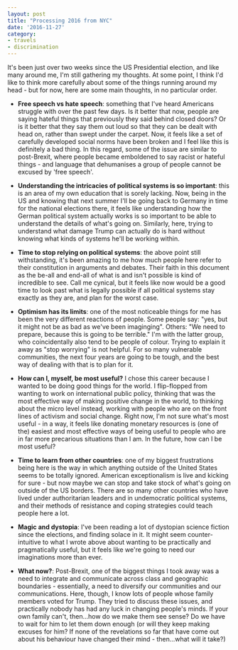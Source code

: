 ```yaml
---
layout: post
title: "Processing 2016 from NYC"
date: '2016-11-27'
category:
- travels
- discrimination
---
```


It's been just over two weeks since the US Presidential election, and like many around me, I'm still gathering my thoughts. At some point, I think I'd like to think more carefully about some of the things running around my head - but for now, here are some main thoughts, in no particular order.

<!--more-->

* **Free speech vs hate speech**: something that I've heard Americans struggle with over the past few days. Is it better that now, people are saying hateful things that previously they said behind closed doors? Or is it better that they say them out loud so that they can be dealt with head on, rather than swept under the carpet. Now, it feels like a set of carefully developed social norms have been broken and I feel like this is definitely a bad thing. In this regard, some of the issue are similar to post-Brexit, where people became emboldened to say racist or hateful things - and language that dehumanises a group of people cannot be excused by 'free speech'.

* **Understanding the intricacies of political systems is so important**: this is an area of my own education that is sorely lacking. Now, being in the US and knowing that next summer I'll be going back to Germany in time for the national elections there, it feels like understanding how the German political system actually works is so important to be able to understand the details of what's going on. Similarly, here, trying to understand what damage Trump can actually do is hard without knowing what kinds of systems he'll be working within.

* **Time to stop relying on political systems**: the above point still withstanding, it's been amazing to me how much people here refer to their constitution in arguments and debates. Their faith in this document as the be-all and end-all of what is and isn't possible is kind of incredible to see. Call me cynical, but it feels like now would be a good time to look past what is legally possible if all political systems stay exactly as they are, and plan for the worst case.

* **Optimism has its limits**: one of the most noticeable things for me has been the very different reactions of people. Some people say: "yes, but it might not be as bad as we've been imaginging". Others: "We need to prepare, because this is going to be terrible." I'm with the latter group, who coincidentally also tend to be people of colour. Trying to explain it away as "stop worrying" is not helpful. For so many vulnerable communities, the next four years are going to be tough, and the best way of dealing with that is to plan for it.

* **How can I, myself, be most useful?** I chose this career because I wanted to be doing good things for the world. I flip-flopped from wanting to work on international public policy, thinking that was the most effective way of making positive change in the world, to thinking about the micro level instead, working with people who are on the front lines of activism and social change. Right now, I'm not sure what's most useful - in a way, it feels like donating monetary resources is (one of the) easiest and most effective ways of being useful to people who are in far more precarious situations than I am. In the future, how can I be most useful?

* **Time to learn from other countries**: one of my biggest frustrations being here is the way in which anything outside of the United States seems to be totally ignored. American exceptionalism is live and kicking for sure - but now maybe we can stop and take stock of what's going on outside of the US borders. There are so many other countries who have lived under authoritarian leaders and in undemocratic political systems, and their methods of resistance and coping strategies could teach people here a lot.

* **Magic and dystopia**: I've been reading a lot of dystopian science fiction since the elections, and finding solace in it. It might seem counter-intuitive to what I wrote above about wanting to be practically and pragmatically useful, but it feels like we're going to need our imaginations more than ever.

* **What now?**: Post-Brexit, one of the biggest things I took away was a need to integrate and communicate across class and geographic boundaries - essentially, a need to diversify our communities and our communications. Here, though, I know lots of people whose family members voted for Trump. They tried to discuss these issues, and practically nobody has had any luck in changing people's minds. If your own family can't, then...how do we make them see sense? Do we have to wait for him to let them down enough (or will they keep making excuses for him? If none of the revelations so far that have come out about his behaviour have changed their mind - then...what will it take?)
